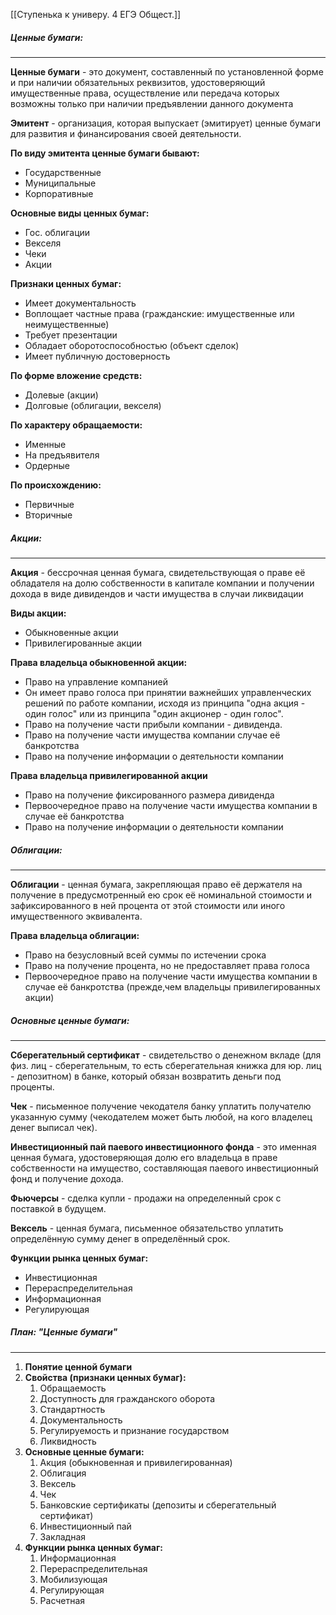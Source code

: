 [[Ступенька к универу. 4 ЕГЭ Общест.]]

##### Ценные бумаги:
---
**Ценные бумаги** - это документ, составленный по установленной форме и при наличии обязательных реквизитов, удостоверяющий имущественные права, осуществление или передача которых возможны только при наличии предъявлении данного документа

**Эмитент** - организация, которая выпускает (эмитирует) ценные бумаги для развития и финансирования своей деятельности.

**По виду эмитента ценные бумаги бывают:**
- Государственные
- Муниципальные
- Корпоративные

**Основные виды ценных бумаг:**
- Гос. облигации
- Векселя
- Чеки
- Акции

**Признаки ценных бумаг:**
- Имеет документальность
- Воплощает частные права (гражданские: имущественные или неимущественные)
- Требует презентации
- Обладает оборотоспособностью (объект сделок)
- Имеет публичную достоверность

**По форме вложение средств:**
- Долевые (акции)
- Долговые (облигации, векселя)

**По характеру обращаемости:**
- Именные
- На предъявителя
- Ордерные

**По происхождению:**
- Первичные 
- Вторичные

##### Акции:
---
**Акция** - бессрочная ценная бумага, свидетельствующая о праве её обладателя на долю собственности в капитале компании и получении дохода в виде дивидендов и части имущества в случаи ликвидации

**Виды акции:**
- Обыкновенные акции
- Привилегированные акции

**Права владельца обыкновенной акции:**
- Право на управление компанией
- Он имеет право голоса при принятии важнейших управленческих решений по работе компании, исходя из принципа "одна акция - один голос" или из принципа "один акционер - один голос".
- Право на получение части прибыли компании - дивиденда.
- Право на получение части имущества компании случае её банкротства
- Право на получение информации о деятельности компании

 **Права владельца привилегированной акции**
 - Право на получение фиксированного размера дивиденда
 - Первоочередное право на получение части имущества компании в случае её банкротства
 - Право на получение информации о деятельности компании

##### Облигации:
---
**Облигации** - ценная бумага, закрепляющая право её держателя на получение в предусмотренный ею срок её номинальной стоимости и зафиксированного в ней процента от этой стоимости или иного имущественного эквивалента.

**Права владельца облигации:**
- Право на безусловный всей суммы по истечении срока
- Право на получение процента, но не предоставляет права голоса
- Первоочередное право на получение части имущества компании в случае её банкротства (прежде,чем владельцы привилегированных акции)

##### Основные ценные бумаги:
---
**Сберегательный сертификат** - свидетельство о денежном вкладе (для физ. лиц - сберегательным, то есть сберегательная книжка для юр. лиц - депозитном) в банке, который обязан возвратить деньги под проценты.

**Чек** - письменное получение чекодателя банку уплатить получателю указанную сумму (чекодателем может быть любой, на кого владелец денег выписал чек).

**Инвестиционный пай паевого инвестиционного фонда** - это именная ценная бумага, удостоверяющая долю его владельца в праве собственности на имущество, составляющая паевого инвестиционный фонд и получение дохода.

**Фьючерсы** -  сделка купли - продажи на определенный срок с поставкой в будущем.

**Вексель** - ценная бумага, письменное обязательство уплатить определённую сумму денег в определённый срок.

**Функции рынка ценных бумаг:**
- Инвестиционная
- Перераспределительная
- Информационная
- Регулирующая

##### План: "Ценные бумаги"
---
1. **Понятие ценной бумаги**
2. **Свойства (признаки ценных бумаг):**
	1. Обращаемость
	2. Доступность для гражданского оборота
	3. Стандартность
	4. Документальность
	5. Регулируемость и признание государством
	6. Ликвидность
3. **Основные ценные бумаги:**
	1. Акция (обыкновенная и привилегированная)
	2. Облигация
	3. Вексель
	4. Чек
	5. Банковские сертификаты (депозиты и сберегательный сертификат)
	6. Инвестиционный пай
	7. Закладная
4. **Функции рынка ценных бумаг:**
	1. Информационная
	2. Перераспределительная
	3. Мобилизующая
	4. Регулирующая
	5. Расчетная
